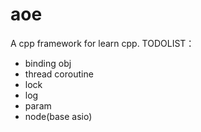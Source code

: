 # aoe
A cpp framework for learn cpp.
TODOLIST：
- binding obj
- thread coroutine
- lock
- log
- param
- node(base asio)